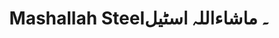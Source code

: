 ---
title: "Mashallah Steel۔ ماشاءاللہ اسٹیل"
url: /karachi/mashallah-steel-mshllh-sttyl/
shop: shop
---
